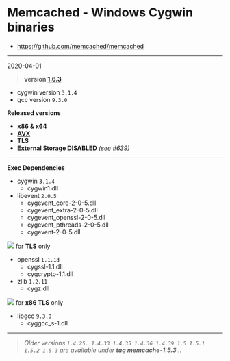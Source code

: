 # Memcached - Windows Cygwin binaries #
- https://github.com/memcached/memcached
----
2020-04-01
> **version [1.6.3](https://github.com/memcached/memcached/tree/1.6.3)**
  - cygwin version `3.1.4`
  - gcc version `9.3.0`

**Released versions**
  - **x86 & x64**
  - **[AVX](https://msdn.microsoft.com/fr-fr/library/jj620901.aspx)**
  - **TLS**
  - **External Storage DISABLED** _(see [#639](https://github.com/memcached/memcached/issues/639))_
-----
**Exec Dependencies**
 - cygwin `3.1.4`
   - cygwin1.dll
 - libevent `2.0.5`
   - cygevent_core-2-0-5.dll
   - cygevent_extra-2-0-5.dll
   - cygevent_openssl-2-0-5.dll
   - cygevent_pthreads-2-0-5.dll
   - cygevent-2-0-5.dll

![](https://placehold.it/15/FFA500/000000?text=+) for **TLS** only
  - openssl `1.1.1d`
    - cygssl-1.1.dll
    - cygcrypto-1.1.dll
  - zlib `1.2.11`
    - cygz.dll

![](https://placehold.it/15/FFA500/000000?text=+) for **x86 TLS** only
  - libgcc `9.3.0`
    - cyggcc_s-1.dll
----
> *Older versions `1.4.25. 1.4.33 1.4.35 1.4.36 1.4.39 1.5 1.5.1 1.5.2 1.5.3` are available under **tag memcache-1.5.3**...*